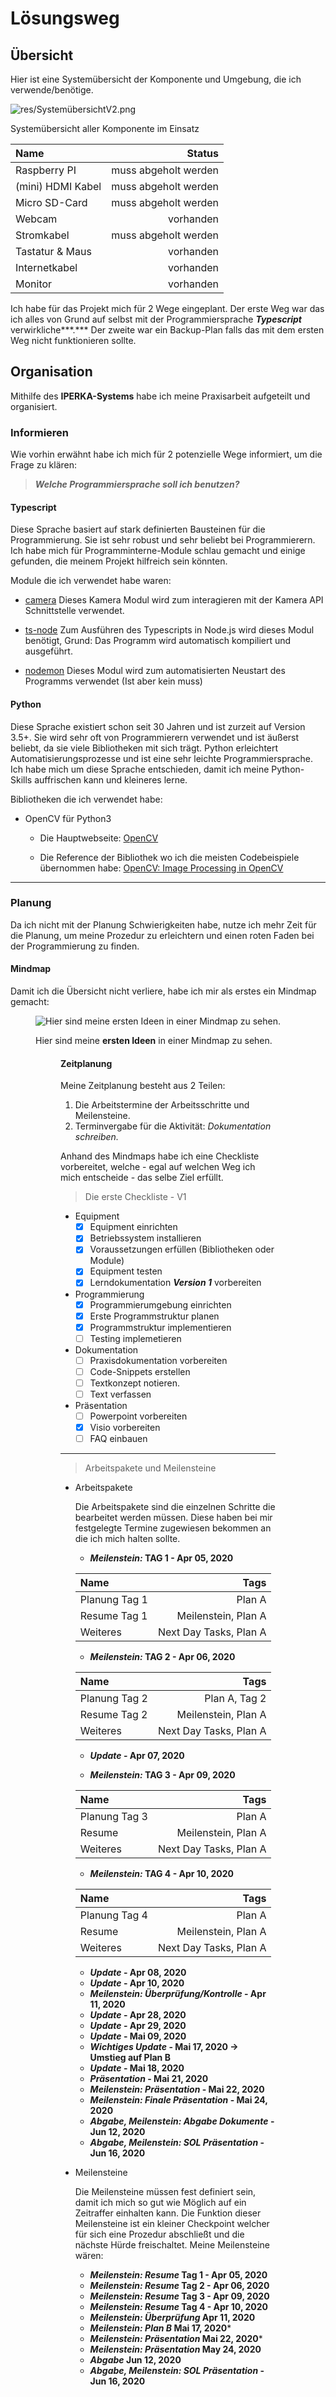 # Lösungsweg

## Übersicht

Hier ist eine Systemübersicht der Komponente und Umgebung, die ich verwende/benötige.

![res/SystemübersichtV2.png](res/SystemübersichtV2.png)

Systemübersicht aller Komponente im Einsatz

| Name | Status | 
|:-|-:| 
| Raspberry PI | muss abgeholt werden | 
| (mini) HDMI Kabel | muss abgeholt werden | 
| Micro SD-Card | muss abgeholt werden | 
| Webcam | vorhanden | 
| Stromkabel | muss abgeholt werden | 
| Tastatur & Maus | vorhanden | 
| Internetkabel | vorhanden | 
| Monitor | vorhanden |


Ich habe für das Projekt mich für 2 Wege eingeplant. Der erste Weg war das ich alles von Grund auf selbst mit der Programmiersprache ***Typescript*** verwirkliche***.***
Der zweite war ein Backup-Plan falls das mit dem ersten Weg nicht funktionieren sollte.



## Organisation

Mithilfe des **IPERKA-Systems** habe ich meine Praxisarbeit aufgeteilt und organisiert.

### Informieren

Wie vorhin erwähnt habe ich mich für 2 potenzielle Wege informiert, um die Frage zu klären:

> ***Welche Programmiersprache soll ich benutzen?***

#### Typescript

Diese Sprache basiert auf stark definierten Bausteinen für die Programmierung. Sie ist sehr robust und sehr beliebt bei Programmierern.
Ich habe mich für Programminterne-Module schlau gemacht und einige gefunden, die meinem Projekt hilfreich sein könnten.

Module die ich verwendet habe waren:

- [camera](https://www.npmjs.com/package/camera)
    Dieses Kamera Modul wird zum interagieren mit der Kamera API Schnittstelle verwendet.

- [ts-node](https://www.npmjs.com/package/ts-node)
    Zum Ausführen des Typescripts in Node.js wird dieses Modul benötigt, Grund: Das Programm wird automatisch kompiliert und ausgeführt.

- [nodemon](https://www.npmjs.com/package/nodemon)
    Dieses Modul wird zum automatisierten Neustart des Programms verwendet (Ist aber kein muss)

#### Python

Diese Sprache existiert schon seit 30 Jahren und ist zurzeit auf Version 3.5+. Sie wird sehr oft von Programmierern verwendet und ist äußerst beliebt, da sie viele Bibliotheken mit sich trägt. Python erleichtert Automatisierungsprozesse und ist eine sehr leichte Programmiersprache. Ich habe mich um diese Sprache entschieden, damit ich meine Python-Skills auffrischen kann und kleineres lerne.

Bibliotheken die ich verwendet habe:

- OpenCV für Python3

    - Die Hauptwebseite: [OpenCV](https://opencv.org/)
    
    - Die Reference der Bibliothek wo ich die meisten Codebeispiele übernommen habe: [OpenCV: Image Processing in OpenCV](https://docs.opencv.org/3.4/d2/d96/tutorial_py_table_of_contents_imgproc.html)

---

### Planung

Da ich nicht mit der Planung Schwierigkeiten habe, nutze ich mehr Zeit für die Planung, um meine Prozedur zu erleichtern und einen roten Faden bei der Programmierung zu finden.

#### Mindmap

Damit ich die Übersicht nicht verliere, habe ich mir als erstes ein Mindmap gemacht:

<figure class="image">
    <img src="res/Untitled.png" alt="Hier sind meine ersten Ideen in einer Mindmap zu sehen.">
    <figcaption><p>Hier sind meine <strong>ersten Ideen</strong> in einer Mindmap zu sehen.</p></figcaption>
<figure>

#### Zeitplanung

Meine Zeitplanung besteht aus 2 Teilen: 

1. Die Arbeitstermine der Arbeitsschritte und Meilensteine.
2. Terminvergabe für die Aktivität: *Dokumentation schreiben.*

Anhand des Mindmaps habe ich eine Checkliste vorbereitet, welche - egal auf welchen Weg ich mich entscheide - das selbe Ziel erfüllt.

> Die erste Checkliste - V1

- Equipment
    - [x]  Equipment einrichten
    - [x]  Betriebssystem installieren
    - [x]  Voraussetzungen erfüllen (Bibliotheken oder Module)
    - [x]  Equipment testen
    - [x]  Lerndokumentation ***Version 1*** vorbereiten
- Programmierung
    - [x]  Programmierumgebung einrichten
    - [x]  Erste Programmstruktur planen
    - [x]  Programmstruktur implementieren
    - [ ]  Testing implemetieren
- Dokumentation
    - [ ]  Praxisdokumentation vorbereiten
    - [ ]  Code-Snippets erstellen
    - [ ]  Textkonzept notieren.
    - [ ]  Text verfassen
- Präsentation
    - [ ]  Powerpoint vorbereiten
    - [x]  Visio vorbereiten
    - [ ]  FAQ einbauen

---

> Arbeitspakete und Meilensteine

- Arbeitspakete

    Die Arbeitspakete sind die einzelnen Schritte die bearbeitet werden müssen. Diese haben bei mir festgelegte Termine zugewiesen bekommen an die ich mich halten sollte.
    
    * ***Meilenstein:* TAG 1 - Apr 05, 2020**
    
    | Name |  Tags | 
    |:-|-:| 
    | Planung Tag 1 | Plan A | 
    | Resume Tag 1 | Meilenstein, Plan A | 
    | Weiteres | Next Day Tasks, Plan A | 
    
    * ***Meilenstein:* TAG 2 - Apr 06, 2020**
    
    | Name |  Tags | 
    |:-|-:| 
    | Planung Tag 2 | Plan A, Tag 2 |
    | Resume Tag 2 | Meilenstein, Plan A |
    | Weiteres | Next Day Tasks, Plan A |
    
    * ***Update* - Apr 07, 2020**
    
    * ***Meilenstein:* TAG 3 - Apr 09, 2020**
    
    | Name |  Tags | 
    |:-|-:| 
    | Planung Tag 3 | Plan A | 
    | Resume | Meilenstein, Plan A | 
    | Weiteres | Next Day Tasks, Plan A | 
    
    * ***Meilenstein:* TAG 4 - Apr 10, 2020**
    
    | Name |  Tags | 
    |:-|-:| 
    | Planung Tag 4 | Plan A | 
    | Resume | Meilenstein, Plan A | 
    | Weiteres | Next Day Tasks, Plan A  | 
    
    * ***Update* - Apr 08, 2020**
    * ***Update* - Apr 10, 2020**
    * ***Meilenstein: Überprüfung/Kontrolle* - Apr 11, 2020**
    * ***Update* - Apr 28, 2020**
    * ***Update* - Apr 29, 2020**
    * ***Update* - Mai 09, 2020**
    * ***Wichtiges Update* - Mai 17, 2020 -> Umstieg auf Plan B**
    * ***Update* - Mai 18, 2020**
    * ***Präsentation* - Mai 21, 2020**
    * ***Meilenstein: Präsentation* - Mai 22, 2020**
    * ***Meilenstein: Finale Präsentation* - Mai 24, 2020**
    * ***Abgabe, Meilenstein: Abgabe Dokumente* - Jun 12, 2020**
    * ***Abgabe, Meilenstein: SOL Präsentation* - Jun 16, 2020**

- Meilensteine

    Die Meilensteine müssen fest definiert sein, damit ich mich so gut wie Möglich auf ein Zeitraffer einhalten kann. Die Funktion dieser Meilensteine ist ein kleiner Checkpoint welcher für sich eine Prozedur abschließt und die nächste Hürde freischaltet.
    Meine Meilensteine wären:
    
    * ***Meilenstein: Resume* Tag 1 - Apr 05, 2020**
    * ***Meilenstein: Resume* Tag 2 - Apr 06, 2020**
    * ***Meilenstein: Resume* Tag 3 - Apr 09, 2020**
    * ***Meilenstein: Resume* Tag 4 - Apr 10, 2020**
    * ***Meilenstein: Überprüfung* Apr 11, 2020**
    * ***Meilenstein: Plan B* Mai 17, 2020***
    * ***Meilenstein: Präsentation* Mai 22, 2020***
    * ***Meilenstein: Präsentation* May 24, 2020**
    * ***Abgabe* Jun 12, 2020**
    * ***Abgabe, Meilenstein: SOL Präsentation* - Jun 16, 2020**


